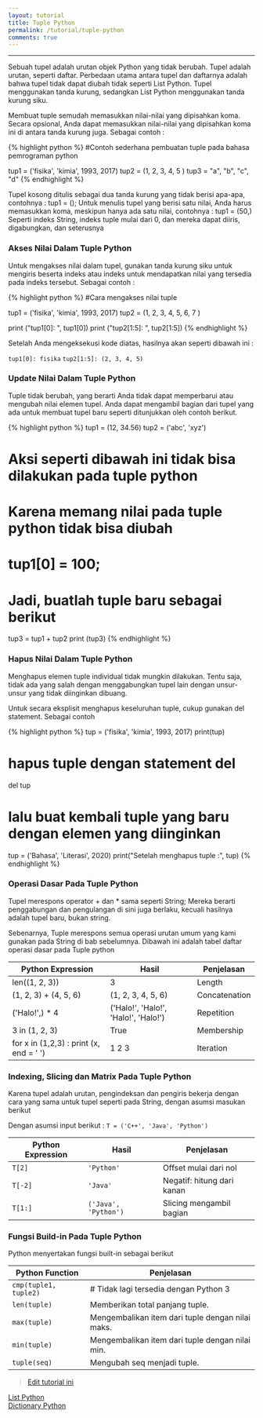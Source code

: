 ```yaml
---
layout: tutorial
title: Tuple Python
permalink: /tutorial/tuple-python
comments: true
---
```


---

Sebuah tupel adalah urutan objek Python yang tidak berubah. Tupel adalah urutan, seperti daftar. Perbedaan utama antara tupel dan daftarnya adalah bahwa tupel tidak dapat diubah tidak seperti List Python. Tupel menggunakan tanda kurung, sedangkan List Python menggunakan tanda kurung siku.

Membuat tuple semudah memasukkan nilai-nilai yang dipisahkan koma. Secara opsional, Anda dapat memasukkan nilai-nilai yang dipisahkan koma ini di antara tanda kurung juga. Sebagai contoh : 



{% highlight python %}
#Contoh sederhana pembuatan tuple pada bahasa pemrograman python

tup1 = ('fisika', 'kimia', 1993, 2017)
tup2 = (1, 2, 3, 4, 5 )
tup3 = "a", "b", "c", "d"
{% endhighlight %}

Tupel kosong ditulis sebagai dua tanda kurung yang tidak berisi apa-apa, contohnya : tup1 = ();
Untuk menulis tupel yang berisi satu nilai, Anda harus memasukkan koma, meskipun hanya ada satu nilai, contohnya : tup1 = (50,)
Seperti indeks String, indeks tuple mulai dari 0, dan mereka dapat diiris, digabungkan, dan seterusnya

### Akses Nilai Dalam Tuple Python

Untuk mengakses nilai dalam tupel, gunakan tanda kurung siku untuk mengiris beserta indeks atau indeks untuk mendapatkan nilai yang tersedia pada indeks tersebut. Sebagai contoh :


{% highlight python %}
#Cara mengakses nilai tuple

tup1 = ('fisika', 'kimia', 1993, 2017)
tup2 = (1, 2, 3, 4, 5, 6, 7 )

print ("tup1[0]: ", tup1[0])
print ("tup2[1:5]: ", tup2[1:5])
{% endhighlight %}

Setelah Anda mengeksekusi kode diatas, hasilnya akan seperti dibawah ini :

`tup1[0]: fisika`
`tup2[1:5]: (2, 3, 4, 5)`

### Update Nilai Dalam Tuple Python

Tuple tidak berubah, yang berarti Anda tidak dapat memperbarui atau mengubah nilai elemen tupel. Anda dapat mengambil bagian dari tupel yang ada untuk membuat tupel baru seperti ditunjukkan oleh contoh berikut.


{% highlight python %}
tup1 = (12, 34.56)
tup2 = ('abc', 'xyz')

# Aksi seperti dibawah ini tidak bisa dilakukan pada tuple python
# Karena memang nilai pada tuple python tidak bisa diubah
# tup1[0] = 100;

# Jadi, buatlah tuple baru sebagai berikut
tup3 = tup1 + tup2
print (tup3)
{% endhighlight %}

### Hapus Nilai Dalam Tuple Python

Menghapus elemen tuple individual tidak mungkin dilakukan. Tentu saja, tidak ada yang salah dengan menggabungkan tupel lain dengan unsur-unsur yang tidak diinginkan dibuang.

Untuk secara eksplisit menghapus keseluruhan tuple, cukup gunakan del statement. Sebagai contoh


{% highlight python %}
tup = ('fisika', 'kimia', 1993, 2017)
print(tup)

# hapus tuple dengan statement del
del tup

# lalu buat kembali tuple yang baru dengan elemen yang diinginkan
tup = ('Bahasa', 'Literasi', 2020)
print("Setelah menghapus tuple :", tup)
{% endhighlight %}


### Operasi Dasar Pada Tuple Python

Tupel merespons operator + dan * sama seperti String; Mereka berarti penggabungan dan pengulangan di sini juga berlaku, kecuali hasilnya adalah tupel baru, bukan string.

Sebenarnya, Tuple merespons semua operasi urutan umum yang kami gunakan pada String di bab sebelumnya. Dibawah ini adalah tabel daftar operasi dasar pada Tuple python


| Python Expression	 | Hasil | 	Penjelasan | 
| --- | --- | --- | 
| len((1, 2, 3)) | 	3 | 	Length | 
| (1, 2, 3) + (4, 5, 6) | 	(1, 2, 3, 4, 5, 6) | 	Concatenation | 
| ('Halo!',) * 4 | 	('Halo!', 'Halo!', 'Halo!', 'Halo!') | 	Repetition | 
| 3 in (1, 2, 3) | 	True | 	Membership | 
| for x in (1,2,3) : print (x, end = ' ') | 	1 2 3 | 	Iteration | 

### Indexing, Slicing dan Matrix Pada Tuple Python

Karena tupel adalah urutan, pengindeksan dan pengiris bekerja dengan cara yang sama untuk tupel seperti pada String, dengan asumsi masukan berikut

Dengan asumsi input berikut : `T = ('C++', 'Java', 'Python')`

 | Python Expression | 	Hasil | 	Penjelasan |
 | --- | --- | --- |
 | `T[2]` | 	`'Python'` | 	Offset mulai dari nol | 
 | `T[-2]` | 	`'Java'`	 | Negatif: hitung dari kanan | 
 | `T[1:]` | 	`('Java', 'Python')` | 	Slicing mengambil bagian | 

### Fungsi Build-in Pada Tuple Python

Python menyertakan fungsi built-in sebagai berikut

| Python Function |	Penjelasan |	
| --- | --- |
| `cmp(tuple1, tuple2)` |		# Tidak lagi tersedia dengan Python 3 |	
| `len(tuple)` |		Memberikan total panjang tuple. |	
| `max(tuple)` |		Mengembalikan item dari tuple dengan nilai maks. |	
| `min(tuple)` |		Mengembalikan item dari tuple dengan nilai min. |	
| `tuple(seq)` |		Mengubah seq menjadi tuple. |	

> [Edit tutorial ini](https://github.com/belajarpythoncom/belajarpythoncom.github.io/edit/master/tutorials/tuple-python.md)

<div class="row navigation-tutorial">
    <div class="col-md-6 prev-tutorial">
        <a href="/tutorial/list-python"><i class="fas fa-arrow-circle-left"></i>List Python</a>
    </div>
    <div class="col-md-6 next-tutorial">
        <a href="/tutorial/dictionary-python" class="hoverable">Dictionary Python<i class="fas fa-arrow-circle-right"></i></a>
    </div>
</div>
